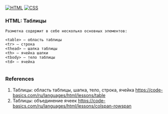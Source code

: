 [![HTML](https://img.shields.io/badge/HTML-E46035??style=for-the-badge&logo=HTML5&logoColor=FFFFFF)](https://html.spec.whatwg.org/multipage/)
[![CSS](https://img.shields.io/badge/CSS-274DE4??style=for-the-badge&logo=CSS3&logoColor=FFFFFF)](https://www.w3.org/Style/CSS/)

### HTML: Таблицы
```
Разметка содержит в себе несколько основных элементов:

<table> — область таблицы
<tr> — строка
<thead> — шапка таблицы
<th> — ячейка шапки
<tbody> — тело таблицы
<td> — ячейка


```
### References
1. Таблицы: область таблицы, шапка, тело, строка, ячейка https://code-basics.com/ru/languages/html/lessons/table 
2. Таблицы: объединение ячеек https://code-basics.com/ru/languages/html/lessons/colspan-rowspan